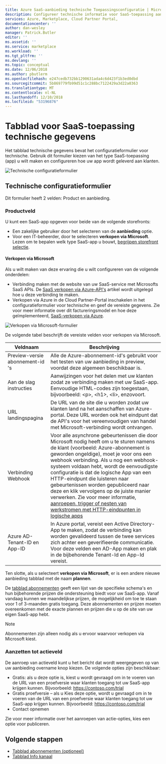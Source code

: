 ```yaml
---
title: Azure SaaS-aanbieding technische Toepassingsconfiguratie | Microsoft Docs
description: Configureer technische informatie voor SaaS-toepassing aanbieding op Azure Marketplace.
services: Azure, Marketplace, Cloud Partner Portal,
documentationcenter: ''
author: dan-wesley
manager: Patrick.Butler
editor: ''
ms.assetid: ''
ms.service: marketplace
ms.workload: ''
ms.tgt_pltfrm: ''
ms.devlang: ''
ms.topic: conceptual
ms.date: 12/06/2018
ms.author: pbutlerm
ms.openlocfilehash: e247cedb732bb1290631ada4c6d423f1b3ed0dbd
ms.sourcegitcommit: 5b869779fb99d51c1c288bc7122429a3d22a0363
ms.translationtype: MT
ms.contentlocale: nl-NL
ms.lasthandoff: 12/10/2018
ms.locfileid: "53196876"
---
```

# <a name="saas-application-technical-info-tab"></a>Tabblad voor SaaS-toepassing technische gegevens

Het tabblad technische gegevens bevat het configuratieformulier voor technische. Gebruik dit formulier kiezen van het type SaaS-toepassing (app) u wilt maken en configureren hoe uw app wordt geleverd aan klanten.

![Technische configuratieformulier](./media/saas-techinfo-techconfig.png)

## <a name="technical-configuration-form"></a>Technische configuratieformulier

Dit formulier heeft 2 velden: Product en aanbieding.

### <a name="product-field"></a>Productveld

U kunt een SaaS-app opgeven voor beide van de volgende storefronts:
- Een zakelijke gebruiker door het selecteren van de **aanbieding** optie.
- Voor een IT-beheerder, door te selecteren **verkopen via Microsoft**.
Lezen om te bepalen welk type SaaS-app u bouwt, [begrijpen storefront selectie](https://docs.microsoft.com/azure/marketplace/determine-your-listing-type#understand-storefront-selection).

#### <a name="sell-through-microsoft"></a>Verkopen via Microsoft
Als u wilt maken van deze ervaring die u wilt configureren van de volgende onderdelen:

- Verbinding maken met de website van uw SaaS-service met Microsofts SaaS APIs. De [SaaS verkopen via Azure-API's](https://docs.microsoft.com/azure/marketplace/cloud-partner-portal-orig/cloud-partner-portal-saas-subscription-apis) artikel wordt uitgelegd hoe u deze verbinding te maken.
- Verkopen via Azure in de Cloud Partner-Portal inschakelen in het configuratieformulier voor technische en geef de vereiste gegevens. Zie voor meer informatie over dit factureringsmodel en hoe deze geïmplementeerd, [SaaS-verkopen via Azure](https://docs.microsoft.com/azure/marketplace/cloud-partner-portal-orig/cloud-partner-portal-saas-offer-subscriptions#overview).

 ![Verkopen via Microsoft-formulier](./media/saas-techinfo-sellthrough-ms.png)

De volgende tabel beschrijft de vereiste velden voor verkopen via Microsoft.

|  **Veldnaam**   |  **Beschrijving**  |
|  ---------------  |  ---------------  |
|    Preview-versie abonnement-id 's               |    Alle de Azure-abonnement-id's gebruikt voor het testen van uw aanbieding in preview, voordat deze algemeen beschikbaar is.               |
|     Aan de slag instructies              |   Aanwijzingen voor het delen met uw klanten zodat ze verbinding maken met uw SaaS-app. Eenvoudige HTML-codes zijn toegestaan, bijvoorbeeld: &lt;p&gt;, &lt;h1&gt;, &lt;li&gt;, enzovoort.                |
|    URL landingspagina  |   De URL van de site die u worden zodat uw klanten land na het aanschaffen van Azure-portal. Deze URL worden ook het eindpunt dat de API's voor het vereenvoudigen van handel met Microsoft-verbinding wordt ontvangen.                |
|  Verbinding Webhook    |  Voor alle asynchrone gebeurtenissen die door Microsoft nodig heeft om u te sturen namens de klant (voorbeeld: Azure-abonnement is geworden ongeldige), moet je voor ons een webhook verbinding. Als u nog een webhook-systeem voldaan hebt, wordt de eenvoudigste configuratie is dat de logische App van een HTTP-eindpunt die luisteren naar gebeurtenissen worden gepubliceerd naar deze en klik vervolgens op de juiste manier verwerken. Zie voor meer informatie, <a href="https://docs.microsoft.com/azure/logic-apps/logic-apps-http-endpoint">aanroepen, trigger of nesten van werkstromen met HTTP-eindpunten in logische apps</a>                |
|  Azure AD-Tenant-ID en App-ID      |   In Azure portal, vereist een Active Directory-App te maken, zodat de verbinding kan worden gevalideerd tussen de twee services zich achter een geverifieerde communicatie. Voor deze velden een AD-App maken en plak in de bijbehorende Tenant-Id en App-Id vereist.               |


Ten slotte, als u selecteert **verkopen via Microsoft**, er is een andere nieuwe aanbieding tabblad met de naam **plannen**. 

De [tabblad abonnementen](./cpp-plans-tab.md) geeft een lijst van de specifieke schema's en hun bijbehorende prijzen die ondersteuning biedt voor uw SaaS-app. Vanaf vandaag kunnen we maandelijkse prijzen, de mogelijkheid om toe te staan voor 1 of 3-maanden gratis toegang. Deze abonnementen en prijzen moeten overeenkomen met de exacte plannen en prijzen die u op de site van uw eigen SaaS-app hebt.

>[!NOTE] 
>Abonnementen zijn alleen nodig als u ervoor waarvoor verkopen via Microsoft kiest.

### <a name="call-to-action-field"></a>Aanzetten tot actieveld

De aanroep van actieveld kunt u het bericht dat wordt weergegeven op van uw aanbieding overname knop kiezen. De volgende opties zijn beschikbaar:

- Gratis: als u deze optie is, kiest u wordt gevraagd om in te voeren van de URL van een proefversie waar klanten toegang tot uw SaaS-app krijgen kunnen. Bijvoorbeeld: https://contoso.com/trial
- Gratis proefversie – als u Kies deze optie, wordt u gevraagd om in te voeren van de URL van een proefversie waar klanten toegang tot uw SaaS-app krijgen kunnen. Bijvoorbeeld: https://contoso.com/trial
- Contact opnemen

Zie voor meer informatie over het aanroepen van actie-opties, kies een optie voor publiceren.

## <a name="next-steps"></a>Volgende stappen

- [Tabblad abonnementen (optioneel)](./cpp-plans-tab.md)
- [Tabblad Info kanaal](./cpp-channel-info-tab.md)
